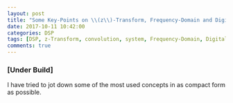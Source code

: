 ```yaml
---
layout: post
title: "Some Key-Points on \\(z\\)-Transform, Frequency-Domain and Digital Filters"
date: 2017-10-11 10:42:00
categories: DSP
tags: [DSP, z-Transform, convolution, system, Frequency-Domain, Digital Filters]
comments: true
---
```


### [Under Build]

I have tried to jot down some of the most used concepts in as compact form as possible.
